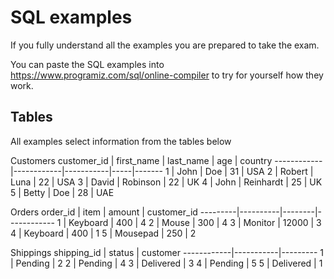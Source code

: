 # SQL examples

If you fully understand all the examples you are prepared to take the exam.

You can paste the SQL examples into https://www.programiz.com/sql/online-compiler to try for yourself how they work.

## Tables
All examples select information from the tables below

Customers
customer_id | first_name | last_name | age | country
------------|------------|-----------|-----|-------
1	        | John	     | Doe	     | 31  | USA
2	        | Robert	 | Luna	     | 22  | USA
3	        | David	     | Robinson	 | 22  | UK
4	        | John	     | Reinhardt | 25  | UK
5	        | Betty	     | Doe	     | 28  | UAE

Orders
order_id |	item    | amount | customer_id
---------|----------|--------|------------
1	     | Keyboard	| 400	 | 4
2	     | Mouse	| 300	 | 4
3	     | Monitor	| 12000	 | 3
4	     | Keyboard	| 400	 | 1
5	     | Mousepad	| 250	 | 2

Shippings
shipping_id | status    | customer
------------|-----------|---------
1           | Pending   | 2
2           | Pending   | 4
3           | Delivered | 3
4           | Pending	| 5
5           | Delivered | 1